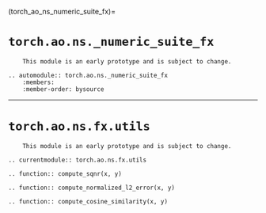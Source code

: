 (torch_ao_ns_numeric_suite_fx)=

# `torch.ao.ns._numeric_suite_fx`


```{warning}
    This module is an early prototype and is subject to change.
```

```{eval-rst}
.. automodule:: torch.ao.ns._numeric_suite_fx
    :members:
    :member-order: bysource

```
---

# `torch.ao.ns.fx.utils`


```{warning}
    This module is an early prototype and is subject to change.
```

```{eval-rst}
.. currentmodule:: torch.ao.ns.fx.utils
```

```{eval-rst}
.. function:: compute_sqnr(x, y)
```

```{eval-rst}
.. function:: compute_normalized_l2_error(x, y)
```

```{eval-rst}
.. function:: compute_cosine_similarity(x, y)
```